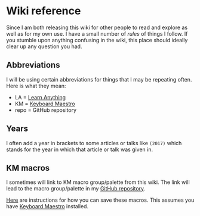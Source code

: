 # Wiki reference
Since I am both releasing this wiki for other people to read and explore as well as for my own use. I have a small number of _rules_ of things I follow. If you stumble upon anything confusing in the wiki, this place should ideally clear up any question you had.

## Abbreviations
I will be using certain abbreviations for things that I may be repeating often. Here is what they mean:
- LA = [Learn Anything](https://learn-anything.xyz)
- KM = [Keyboard Maestro](../macOS/apps/km/km.md)
- repo = GitHub repository

## Years
I often add a year in brackets to some articles or talks like `(2017)` which stands for the year in which that article or talk was given in.

## KM macros
I sometimes will link to KM macro group/palette from this wiki. The link will lead to the macro group/palette in my [GitHub repository](https://github.com/nikitavoloboev/my-mac-os/tree/master/km).

[Here](https://github.com/nikitavoloboev/my-mac-os/tree/master/km#downloading-macros-individually) are instructions for how you can save these macros. This assumes you have [Keyboard Maestro](https://www.keyboardmaestro.com/main/) installed.